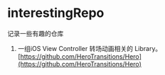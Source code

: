 # interestingRepo

记录一些有趣的仓库

1. 一组iOS View Controller 转场动画相关的 Library。 [https://github.com/HeroTransitions/Hero](https://github.com/HeroTransitions/Hero)
